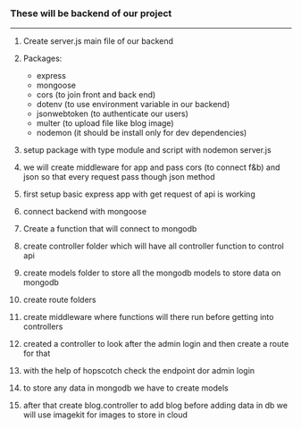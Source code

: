 ### These will be backend of our project
---
1. Create server.js main file of our backend
2. Packages:
    - express
    - mongoose
    - cors (to join front and back end)
    - dotenv (to use environment variable in our backend)
    - jsonwebtoken (to authenticate our users)
    - multer (to upload file like blog image)
    - nodemon (it should be install only for dev dependencies)

2. setup package with type module and script with nodemon server.js
3. we will create middleware for app and pass cors (to connect f&b) and json so that every request pass though json method

4. first setup basic express app with get request of api is working
5. connect backend with mongoose 
6. Create a function that will connect to mongodb
7. create controller folder which will have all controller function to control api
8. create models folder to store all the mongodb models to store data on mongodb 
9. create route folders
10. create middleware where functions will there run before getting into controllers

11. created a controller to look after the admin login and then create a route for that
12. with the help of hopscotch check the endpoint dor admin login
13. to store any data in mongodb we have to create models
14. after that create blog.controller to add blog before adding data in db we will use imagekit for images to store in cloud